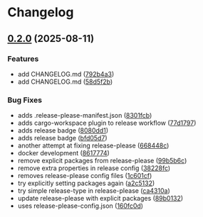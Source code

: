 # Changelog

## [0.2.0](https://github.com/robgonnella/r-lanscan/compare/v0.1.0...v0.2.0) (2025-08-11)


### Features

* add CHANGELOG.md ([792b4a3](https://github.com/robgonnella/r-lanscan/commit/792b4a3045c632cc1c857c86ea170703098d1bad))
* add CHANGELOG.md ([58d5f2b](https://github.com/robgonnella/r-lanscan/commit/58d5f2b0f1d1968756921b5279ea4cf0f6aca185))


### Bug Fixes

* adds .release-please-manifest.json ([8301fcb](https://github.com/robgonnella/r-lanscan/commit/8301fcb7092b41838af60e1d6853a7e5a02767c8))
* adds cargo-workspace plugin to release workflow ([77d1797](https://github.com/robgonnella/r-lanscan/commit/77d179733c8f84afd2a5502bd0c5f0cca1661dca))
* adds release badge ([8080dd1](https://github.com/robgonnella/r-lanscan/commit/8080dd1d35629b6755419b7f814f0b68446223a2))
* adds release badge ([bfd05d7](https://github.com/robgonnella/r-lanscan/commit/bfd05d72fae5426435d2e64818c9ecf91706dcaf))
* another attempt at fixing release-please ([668448c](https://github.com/robgonnella/r-lanscan/commit/668448c9849b00dd4df5310beddd8d9407881948))
* docker development ([8617774](https://github.com/robgonnella/r-lanscan/commit/86177743963ad36ee14811efd22c6fc9056005ba))
* remove explicit packages from release-please ([99b5b6c](https://github.com/robgonnella/r-lanscan/commit/99b5b6cdc550a4d726081497aaa598af3176bf5d))
* remove extra properties in release config ([38228fc](https://github.com/robgonnella/r-lanscan/commit/38228fc99a0c8f859d60b0d4231b7008dbe01f4e))
* removes release-please config files ([1c601cf](https://github.com/robgonnella/r-lanscan/commit/1c601cf23df8c65e89f148c2b533808640348e71))
* try explicitly setting packages again ([a2c5132](https://github.com/robgonnella/r-lanscan/commit/a2c513228d9fea53b44cf24e8a04c5e8830667b0))
* try simple release-type in release-please ([ca4310a](https://github.com/robgonnella/r-lanscan/commit/ca4310a09c8fe55beb6049106a30fd8b35494413))
* update release-please with explicit packages ([89b0132](https://github.com/robgonnella/r-lanscan/commit/89b01326d5d781c741a06ad6d6a3fc1a43a13cfb))
* uses release-please-config.json ([160fc0d](https://github.com/robgonnella/r-lanscan/commit/160fc0d6ec6965b218075e83eb80da01ac0a7e00))
